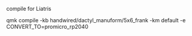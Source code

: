 compile for Liatris  

qmk compile -kb handwired/dactyl_manuform/5x6_frank -km default -e CONVERT_TO=promicro_rp2040
